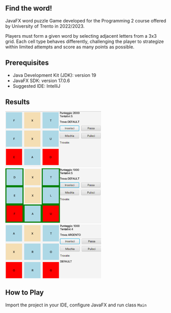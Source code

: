 ## Find the word!
JavaFX word puzzle Game developed for the Programming 2 course offered by University of Trento in 2022/2023.

Players must form a given word by selecting adjacent letters from a 3x3 grid. 
Each cell type behaves differently, challenging the player to strategize within limited attempts and score as many points as possible.

## Prerequisites
- Java Development Kit (JDK): version 19
- JavaFX SDK: version 17.0.6
- Suggested IDE: IntelliJ

## Results
<p>
  <img src="./image1.png" width="300" style="display:inline;"/>
  <img src="./image2.png" width="300" style="display:inline;"/>
  <img src="./image3.png" width="300" style="display:inline;"/>
</p>

## How to Play
Import the project in your IDE, configure JavaFX and run class `Main`
